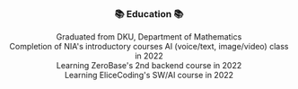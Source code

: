 <div align="center">
<h3 align="center"><b>📚 Education 📚</b></h3>
Graduated from DKU, Department of Mathematics<br>
Completion of NIA's introductory courses AI (voice/text, image/video) class in 2022<br>
Learning ZeroBase's 2nd backend course in 2022<br>
Learning EliceCoding's SW/AI course in 2022<br>
<p align="center">
</p>
</div>

